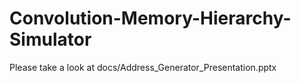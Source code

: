 # Convolution-Memory-Hierarchy-Simulator

Please take a look at docs/Address_Generator_Presentation.pptx
